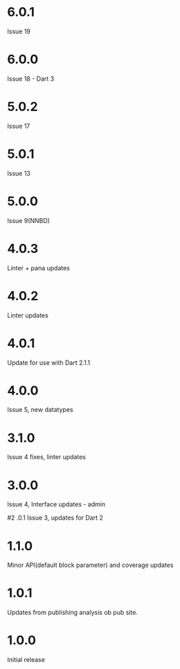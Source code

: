 # 6.0.1
Issue 19

# 6.0.0
Issue 18 - Dart 3

# 5.0.2
Issue 17

# 5.0.1
Issue 13

# 5.0.0
Issue 9(NNBD)

# 4.0.3
Linter + pana updates

# 4.0.2
Linter updates

# 4.0.1
Update for use with Dart 2.1.1

# 4.0.0
Issue 5, new datatypes

# 3.1.0
Issue 4 fixes, linter updates

# 3.0.0
Issue 4, Interface updates - admin

#2 .0.1
Issue 3, updates for Dart 2

# 1.1.0
Minor API(default block parameter) and coverage updates

# 1.0.1
Updates from publishing analysis ob pub site.

# 1.0.0
Initial release